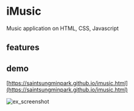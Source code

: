 # iMusic
Music application on HTML, CSS, Javascript

## features

## demo
[https://saintsungminpark.github.io/imusic.html](https://saintsungminpark.github.io/imusic.html)
                
![ex_screenshot](./screenshot.jpg)
